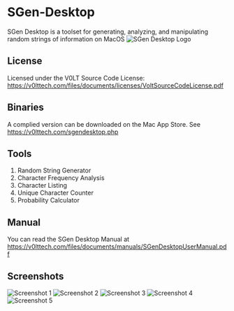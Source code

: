 # SGen-Desktop
SGen Desktop is a toolset for generating, analyzing, and manipulating random strings of information on MacOS
![SGen Desktop Logo](https://v0lttech.com/assets/img/sgendesktoplogo.png)

## License
Licensed under the V0LT Source Code License: https://v0lttech.com/files/documents/licenses/VoltSourceCodeLicense.pdf

## Binaries
A complied version can be downloaded on the Mac App Store. See https://v0lttech.com/sgendesktop.php

## Tools
1. Random String Generator
2. Character Frequency Analysis
3. Character Listing
4. Unique Character Counter
5. Probability Calculator

## Manual
You can read the SGen Desktop Manual at https://v0lttech.com/files/documents/manuals/SGenDesktopUserManual.pdf

## Screenshots
![Screenshot 1](https://v0lttech.com/files/images/sgendesktop/1.png)
![Screenshot 2](https://v0lttech.com/files/images/sgendesktop/2.png)
![Screenshot 3](https://v0lttech.com/files/images/sgendesktop/3.png)
![Screenshot 4](https://v0lttech.com/files/images/sgendesktop/4.png)
![Screenshot 5](https://v0lttech.com/files/images/sgendesktop/5.png)
